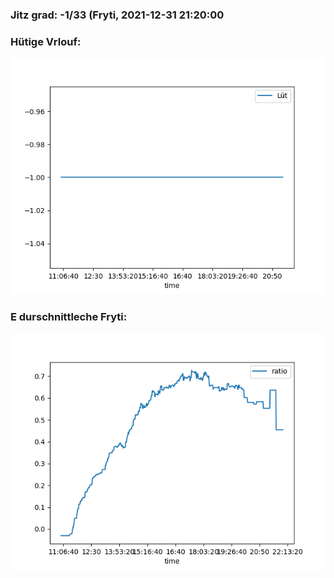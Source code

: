 ### Jitz grad: -1/33 (Fryti, 2021-12-31 21:20:00

### Hütige Vrlouf:
![Graph](Today.png)

### E durschnittleche Fryti:
![Graph](Fryti.png)